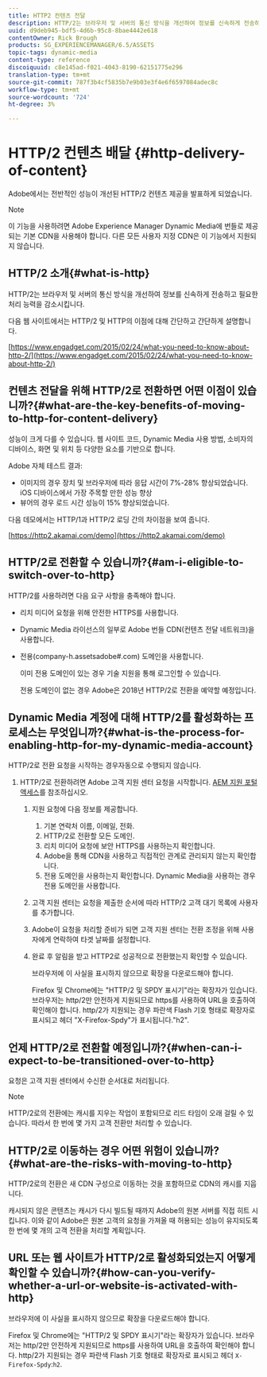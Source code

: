 ```yaml
---
title: HTTP2 컨텐츠 전달
description: HTTP/2는 브라우저 및 서버의 통신 방식을 개선하여 정보를 신속하게 전송하고 필요한 처리 능력을 감소시킵니다.
uuid: d9deb945-bdf5-4d6b-95c8-8bae4442e618
contentOwner: Rick Brough
products: SG_EXPERIENCEMANAGER/6.5/ASSETS
topic-tags: dynamic-media
content-type: reference
discoiquuid: c8e145ad-f021-4043-8190-62151775e296
translation-type: tm+mt
source-git-commit: 787f3b4cf5835b7e9b03e3f4e6f6597084adec8c
workflow-type: tm+mt
source-wordcount: '724'
ht-degree: 3%

---
```



# HTTP/2 컨텐츠 배달 {#http-delivery-of-content}

Adobe에서는 전반적인 성능이 개선된 HTTP/2 컨텐츠 제공을 발표하게 되었습니다.

>[!NOTE]
>
>이 기능을 사용하려면 Adobe Experience Manager Dynamic Media에 번들로 제공되는 기본 CDN을 사용해야 합니다. 다른 모든 사용자 지정 CDN은 이 기능에서 지원되지 않습니다.

## HTTP/2 소개{#what-is-http}

HTTP/2는 브라우저 및 서버의 통신 방식을 개선하여 정보를 신속하게 전송하고 필요한 처리 능력을 감소시킵니다.

다음 웹 사이트에서는 HTTP/2 및 HTTP의 이점에 대해 간단하고 간단하게 설명합니다.

[https://www.engadget.com/2015/02/24/what-you-need-to-know-about-http-2/](https://www.engadget.com/2015/02/24/what-you-need-to-know-about-http-2/)

## 컨텐츠 전달을 위해 HTTP/2로 전환하면 어떤 이점이 있습니까?{#what-are-the-key-benefits-of-moving-to-http-for-content-delivery}

성능이 크게 다를 수 있습니다. 웹 사이트 코드, Dynamic Media 사용 방법, 소비자의 디바이스, 화면 및 위치 등 다양한 요소를 기반으로 합니다.

Adobe 자체 테스트 결과:

* 이미지의 경우 장치 및 브라우저에 따라 응답 시간이 7%-28% 향상되었습니다. iOS 디바이스에서 가장 주목할 만한 성능 향상
* 뷰어의 경우 로드 시간 성능이 15% 향상되었습니다.

다음 데모에서는 HTTP/1과 HTTP/2 로딩 간의 차이점을 보여 줍니다.

[https://http2.akamai.com/demo](https://http2.akamai.com/demo)

## HTTP/2로 전환할 수 있습니까?{#am-i-eligible-to-switch-over-to-http}

HTTP/2를 사용하려면 다음 요구 사항을 충족해야 합니다.

* 리치 미디어 요청을 위해 안전한 HTTPS를 사용합니다.
* Dynamic Media 라이선스의 일부로 Adobe 번들 CDN(컨텐츠 전달 네트워크)을 사용합니다.
* 전용(company-h.assetsadobe#.com) 도메인을 사용합니다.

   이미 전용 도메인이 있는 경우 기술 지원을 통해 로그인할 수 있습니다.

   전용 도메인이 없는 경우 Adobe은 2018년 HTTP/2로 전환을 예약할 예정입니다.

## Dynamic Media 계정에 대해 HTTP/2를 활성화하는 프로세스는 무엇입니까?{#what-is-the-process-for-enabling-http-for-my-dynamic-media-account}

HTTP/2로 전환 요청을 시작하는 경우자동으로 수행되지 않습니다.

1. HTTP/2로 전환하려면 Adobe 고객 지원 센터 요청을 시작합니다. [AEM 지원 포털 액세스](https://helpx.adobe.com/kr/experience-manager/kb/accessing-aem-support-portal.html)를 참조하십시오.

   1. 지원 요청에 다음 정보를 제공합니다.

      1. 기본 연락처 이름, 이메일, 전화.
      1. HTTP/2로 전환할 모든 도메인.
      1. 리치 미디어 요청에 보안 HTTPS를 사용하는지 확인합니다.
      1. Adobe을 통해 CDN을 사용하고 직접적인 관계로 관리되지 않는지 확인합니다.
      1. 전용 도메인을 사용하는지 확인합니다. Dynamic Media을 사용하는 경우 전용 도메인을 사용합니다.
   1. 고객 지원 센터는 요청을 제출한 순서에 따라 HTTP/2 고객 대기 목록에 사용자를 추가합니다.
   1. Adobe이 요청을 처리할 준비가 되면 고객 지원 센터는 전환 조정을 위해 사용자에게 연락하여 타겟 날짜를 설정합니다.
   1. 완료 후 알림을 받고 HTTP2로 성공적으로 전환했는지 확인할 수 있습니다.

      브라우저에 이 사실을 표시하지 않으므로 확장을 다운로드해야 합니다.

      Firefox 및 Chrome에는 &quot;HTTP/2 및 SPDY 표시기&quot;라는 확장자가 있습니다. 브라우저는 http/2만 안전하게 지원되므로 https를 사용하여 URL을 호출하여 확인해야 합니다. http/2가 지원되는 경우 파란색 Flash 기호 형태로 확장자로 표시되고 헤더 &quot;X-Firefox-Spdy&quot;가 표시됩니다.&quot;h2&quot;.


## 언제 HTTP/2로 전환할 예정입니까?{#when-can-i-expect-to-be-transitioned-over-to-http}

요청은 고객 지원 센터에서 수신한 순서대로 처리됩니다.

>[!NOTE]
>
>HTTP/2로의 전환에는 캐시를 지우는 작업이 포함되므로 리드 타임이 오래 걸릴 수 있습니다. 따라서 한 번에 몇 가지 고객 전환만 처리할 수 있습니다.

## HTTP/2로 이동하는 경우 어떤 위험이 있습니까?{#what-are-the-risks-with-moving-to-http}

HTTP/2로의 전환은 새 CDN 구성으로 이동하는 것을 포함하므로 CDN의 캐시를 지웁니다.

캐시되지 않은 콘텐츠는 캐시가 다시 빌드될 때까지 Adobe의 원본 서버를 직접 히트 시킵니다. 이와 같이 Adobe은 원본 고객의 요청을 가져올 때 허용되는 성능이 유지되도록 한 번에 몇 개의 고객 전환을 처리할 계획입니다.

## URL 또는 웹 사이트가 HTTP/2로 활성화되었는지 어떻게 확인할 수 있습니까?{#how-can-you-verify-whether-a-url-or-website-is-activated-with-http}

브라우저에 이 사실을 표시하지 않으므로 확장을 다운로드해야 합니다.

Firefox 및 Chrome에는 &quot;HTTP/2 및 SPDY 표시기&quot;라는 확장자가 있습니다. 브라우저는 http/2만 안전하게 지원되므로 https를 사용하여 URL을 호출하여 확인해야 합니다. http/2가 지원되는 경우 파란색 Flash 기호 형태로 확장자로 표시되고 헤더 `X-Firefox-Spdy`:`h2`.
